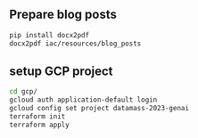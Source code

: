 ## Prepare blog posts
```bash
pip install docx2pdf
docx2pdf iac/resources/blog_posts
```

## setup GCP project
```bash
cd gcp/
gcloud auth application-default login
gcloud config set project datamass-2023-genai
terraform init
terraform apply

```